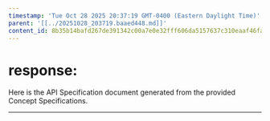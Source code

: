 ```yaml
---
timestamp: 'Tue Oct 28 2025 20:37:19 GMT-0400 (Eastern Daylight Time)'
parent: '[[../20251028_203719.baaed448.md]]'
content_id: 8b35b14bafd267de391342c00a7e0e32fff606da5157637c310eaaf46fa2c5a8
---
```


# response:

Here is the API Specification document generated from the provided Concept Specifications.

***
